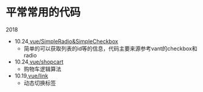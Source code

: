 # 平常常用的代码
2018
  * 10.24,[vue/SimpleRadio&SimpleCheckbox](https://github.com/linwenfeng122/codeTest/tree/master/Vue/SimpleRadio%26SimpleCheckbox)
    * 简单的可以获取列表的id等的信息，代码主要来源参考vant的checkbox和radio
  * 10.24,[vue/shopcart](https://github.com/linwenfeng122/codeTest/tree/master/Vue/ShopCart)
    * 购物车逻辑算法
  * 10.19,[vue/link](https://github.com/linwenfeng122/codeTest/tree/master/Vue/Link)
    * 动态切换标签
